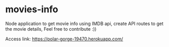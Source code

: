 # movies-info
Node application to get movie info using IMDB api, create API routes to get the movie details, Feel free to contribute :))

Access link: https://polar-gorge-19470.herokuapp.com/
